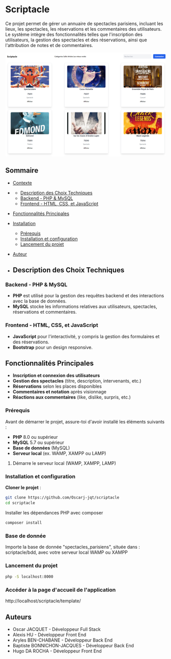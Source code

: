 # Scriptacle

Ce projet permet de gérer un annuaire de spectacles parisiens, incluant les lieux, les spectacles, les réservations et les commentaires des utilisateurs. Le système intègre des fonctionnalités telles que l'inscription des utilisateurs, la gestion des spectacles et des réservations, ainsi que l'attribution de notes et de commentaires.  


![Demo de l'application](/scriptacle_cap.png)

## Sommaire

- [Contexte](#scriptacle)
- - [Description des Choix Techniques](#description-des-choix-techniques)
  - [Backend - PHP & MySQL](#backend---php--mysql)
  - [Frontend - HTML, CSS, et JavaScript](#frontend---html-css-et-javascript)
- [Fonctionnalités Principales](#fonctionnalités-principales)
- [Installation](#installation)  
  - [Prérequis](#prérequis)  
  - [Installation et configuration](#installation-et-configuration)  
  - [Lancement du projet](#lancement-du-projet)  
- [Auteur](#auteurs)

- ## Description des Choix Techniques


### Backend - PHP & MySQL
* **PHP** est utilisé pour la gestion des requêtes backend et des interactions avec la base de données.
* **MySQL** stocke les informations relatives aux utilisateurs, spectacles, réservations et commentaires.


### Frontend - HTML, CSS, et JavaScript
* **JavaScript** pour l'interactivité, y compris la gestion des formulaires et des réservations.
* **Bootstrap** pour un design responsive.


## Fonctionnalités Principales

* **Inscription et connexion des utilisateurs**
* **Gestion des spectacles** (titre, description, intervenants, etc.)
* **Réservations** selon les places disponibles
* **Commentaires et notation** après visionnage
* **Réactions aux commentaires** (like, dislike, surpris, etc.)


### Prérequis

Avant de démarrer le projet, assure-toi d'avoir installé les éléments suivants :

* **PHP** 8.0 ou supérieur
* **MySQL** 5.7 ou supérieur
* **Base de données** (MySQL)
* **Serveur local** (ex. WAMP, XAMPP ou LAMP)



1. Démarre le serveur local (WAMP, XAMPP, LAMP)


### Installation et configuration
 **Cloner le projet** :
```bash
git clone https://github.com/Oscarj-jqt/scriptacle
cd scriptacle
```

Installer les dépendances PHP avec composer
```bash
composer install
```

### Base de donnée

Importe la base de donnée "spectacles_parisiens", située dans : scriptacle/bdd, avec votre serveur local WAMP ou XAMPP

### Lancement du projet
```bash
php -S localhost:8000
```

### Accéder à la page d'accueil de l'application

http://localhost/scriptacle/template/


## Auteurs


  - Oscar JACQUET - Développeur Full Stack
  - Alexis HU - Développeur Front End
  - Aryles BEN-CHABANE - Développeur Back End
  - Baptiste BONNICHON-JACQUES - Développeur Back End
  - Hugo DA ROCHA - Développeur Front End
